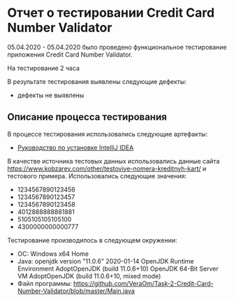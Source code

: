 ﻿#  Отчет о тестировании Credit Card Number Validator
05.04.2020 - 05.04.2020 было проведено функциональное тестирование приложения Credit Card Number Validator.

На тестирование 2 часа

В результате тестирования выявлены следующие дефекты:
* дефекты не выявлены

## Описание процесса тестирования

В процессе тестирования использовались следующие артефакты:
* [Руководство по установке IntelliJ IDEA](https://github.com/netology-code/javaqa-homeworks/blob/master/intro/idea.md)


В качестве источника тестовых данных использовались данные сайта https://www.kobzarev.com/other/testoviye-nomera-kreditnyh-kart/ и тестового примера. Использовались следующие значения:
* 1234567890123456
* 1234567890123457
* 1234567890123458
* 4012888888881881
* 5105105105105100
* 4300000000000777

Тестирование производилось в следующем окружении:
*  ОС: Windows x64 Home
* Java: openjdk version "11.0.6" 2020-01-14
   OpenJDK Runtime Environment AdoptOpenJDK (build 11.0.6+10)
   OpenJDK 64-Bit Server VM AdoptOpenJDK (build 11.0.6+10, mixed mode)
* Файл программы: https://github.com/VeraOm/Task-2-Credit-Card-Number-Validator/blob/master/Main.java 
   

